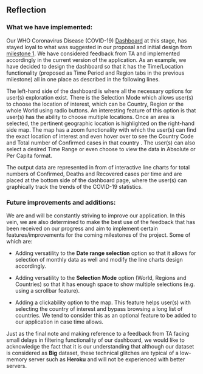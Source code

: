 ## Reflection

### What we have implemented:

Our WHO Coronavirus Disease (COVID-19) [Dashboard](https://covid-19-mds-532-group3.herokuapp.com/) at this stage, has stayed loyal to what was suggested in our proposal and initial design from [milestone 1](https://github.com/UBC-MDS/dsci532-group3/releases/tag/0.1.0). We have considered feedback from TA and implemented accordingly in the current version of the application. As an example, we have decided to design the dashboard so that it has the Time/Location functionality (proposed as Time Period and Region tabs in the previous milestone) all in one place as described in the following lines.

The left-hand side of the dashboard is where all the necessary options for user(s) exploration exist. There is the Selection Mode which allows user(s) to choose the location of interest, which can be Country, Region or the whole World using radio buttons. An interesting feature of this option is that user(s) has the ability to choose multiple locations. Once an area is selected, the pertinent geographic location is highlighted on the right-hand side map. The map has a zoom functionality with which the user(s) can find the exact location of interest and even hover over to see the Country Code and Total number of Confirmed cases in that country . The user(s) can also select a desired Time Range or even choose to view the data in Absolute or Per Capita format.

The output data are represented in from of interactive line charts for total numbers of Confirmed, Deaths and Recovered cases per time and are placed at the bottom side of the dashboard page, where the user(s) can graphically track the trends of the COVID-19 statistics.

### Future improvements and additions:

We are and will be constantly striving to improve our application. In this vein, we are also determined to make the best use of the feedback that has been received on our progress and aim to implement certain features/improvements for the coming milestones of the project. Some of which are: 

- Adding versatility to the **Date range selection** option so that it allows for selection of monthly data as well and modify the line charts design accordingly. 

- Adding versatility to the **Selection Mode** option (World, Regions and Countries) so that it has enough space to show multiple selections (e.g. using a scrollbar feature).

- Adding a clickability option to the map. This feature helps user(s) with selecting the country of interest and bypass browsing a long list of countries. We tend to consider this as an optional feature to be added to our application in case time allows.

Just as the final note and making reference to a feedback from TA facing small delays in filtering functionality of our dashboard, we would like to acknowledge the fact that it is our understanding that although our dataset is considered as **Big** dataset, these technical glitches are typical of a low-memory server such as **Heroku** and will not be experienced with  better servers. 




